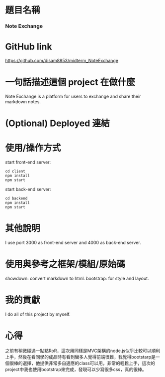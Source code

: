 # 題目名稱
### Note Exchange

# GitHub link
https://github.com/disam8853/midterm_NoteExchange

# 一句話描述這個 project 在做什麼
Note Exchange is a platform for users to exchange and share their markdown notes.

# (Optional) Deployed 連結

# 使用/操作方式
start front-end server:
```
cd client
npm install
npm start
```
start back-end server:
```
cd backend
npm install
npm start
```

# 其他說明
I use port 3000 as front-end server and 4000 as back-end server.

# 使用與參考之框架/模組/原始碼
showdown: convert markdown to html.
bootstrap: for style and layout.

# 我的貢獻
I do all of this project by myself.

# 心得
之前有稍微碰過一點點RoR，這次用同樣是MVC架構的node.js似乎比較可以順利上手，然後在看同學的成品時有看到蠻多人覺得前端很難，我覺得bootstarp是一個很棒的選擇，他提供非常多自適應的class可以用，非常的輕鬆上手，這次的project中我也使用bootstrap來完成，發現可以少寫很多css，真的很棒。